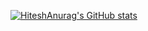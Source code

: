 [![HiteshAnurag's GitHub stats](https://github-readme-stats.vercel.app/api?username=Hitesh2022&theme=Outrun&show_icons=true)](https://github.com/Hitesh2022/github-readme-stats)
